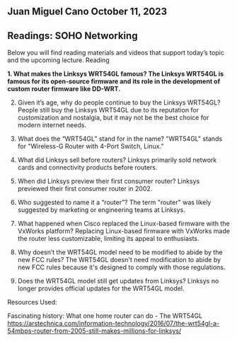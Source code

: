 ## Juan Miguel Cano						October 11, 2023

## **Readings: SOHO Networking**

Below you will find reading materials and videos that support today’s topic and the upcoming lecture.
Reading


**1.	What makes the Linksys WRT54GL famous?   The Linksys WRT54GL is famous for its open-source firmware and its role in the development of custom router firmware like DD-WRT.**

2.	Given it’s age, why do people continue to buy the Linksys WRT54GL?   People still buy the Linksys WRT54GL due to its reputation for customization and nostalgia, but it may not be the best choice for modern internet needs.

3.	What does the “WRT54GL” stand for in the name?      "WRT54GL" stands for "Wireless-G Router with 4-Port Switch, Linux.”

4.	What did Linksys sell before routers?      Linksys primarily sold network cards and connectivity products before routers.

5.	When did Linksys preview their first consumer router?      Linksys previewed their first consumer router in 2002.

6.	Who suggested to name it a “router”?      The term "router" was likely suggested by marketing or engineering teams at Linksys.

7.	What happened when Cisco replaced the Linux-based firmware with the VxWorks platform?      Replacing Linux-based firmware with VxWorks made the router less customizable, limiting its appeal to enthusiasts.

8.	Why doesn’t the WRT54GL model need to be modified to abide by the new FCC rules?      The WRT54GL doesn't need modification to abide by new FCC rules because it's designed to comply with those regulations.

9.	Does the WRT54GL model still get updates from Linksys?      Linksys no longer provides official updates for the WRT54GL model.

Resources Used:

Fascinating history: What one home router can do - The WRT54GL
 https://arstechnica.com/information-technology/2016/07/the-wrt54gl-a-54mbps-router-from-2005-still-makes-millions-for-linksys/





